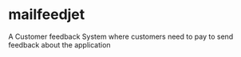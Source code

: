 # mailfeedjet
A Customer feedback System where customers need to pay to send feedback about the application
